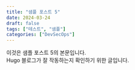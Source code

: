 ```yaml
---
title: "샘플 포스트 5"
date: 2024-03-24
draft: false
tags: ["테스트", "샘플"]
categories: ["DevSecOps"]
---
```


이것은 샘플 포스트 5의 본문입니다.  
Hugo 블로그가 잘 작동하는지 확인하기 위한 글입니다.
